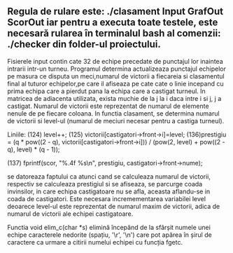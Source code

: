 Regula de rulare este:
./clasament Input GrafOut ScorOut
iar pentru a executa toate testele, este necesară rularea în terminalul bash al comenzii:
./checker
din folder-ul proiectului.
---
Fisierele input contin cate 32 de echipe precedate de punctajul lor inaintea intrarii intr-un turneu. Programul determina actualizeaza punctajul echipelor pe masura ce disputa un meci,numarul de victorii a fiecareia si clasamentul final al tuturor echipelor,pe care il afiseaza pe cate cate o linie incepand cu prima echipa care a pierdut pana la echipa care a castigat turneul. In matricea de adiacenta utilizata, exista muchie de la j la i daca intre i si j, j a castigat. Numarul de victorii  este reprezentat de numarul de elemente nenule de pe fiecare coloana. In functia clasament, se determina numarul de victorii si level-ul (numarul de meciuri necesar pentru a castiga turneul). 

Liniile:
(124) level++; 
(125) victorii[castigatori->front->i]=level;
(136)prestigiu = (q * pow((2 - q), victorii[castigatori->front->i])) / (pow(2, level) + pow((2 - q), level) * (q - 1));

(137) fprintf(scor, "%.4f %s\n", prestigiu, castigatori->front->nume);

se datoreaza faptului ca atunci cand se calculeaza numarul de victorii, respectiv se calculeaza prestigiul si se afiseaza, se parcurge coada invinsilor, in care echipa castigatoare nu se afla, aceasta aflandu-se in coada de castigatori. Este necesara incremementarea variabilei level deoarece level-ul este reprezentat de numarul maxim de victorii, adica de numarul de victorii ale echipei castigatoare.

Functia void elim_c(char *s) elimină începând de la sfârșit numele unei echipe caracterele nedorite (spațiu, '\r', '\n') care pot apărea în șirul de caractere ca urmare a citirii numelui echipei cu funcția fgetc.


